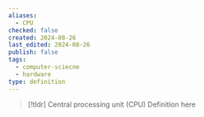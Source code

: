 ```yaml
---
aliases:
  - CPU
checked: false
created: 2024-08-26
last_edited: 2024-08-26
publish: false
tags:
  - computer-sciecne
  - hardware
type: definition
---
```

>[!tldr] Central processing unit (CPU)
>Definition here

